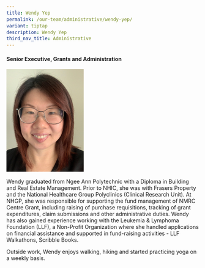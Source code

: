 ```yaml
---
title: Wendy Yep
permalink: /our-team/administrative/wendy-yep/
variant: tiptap
description: Wendy Yep
third_nav_title: Administrative
---
```

<h4><strong>Senior Executive, Grants and Administration</strong></h4>
<div class="isomer-image-wrapper">
<img style="width: 40%;" height="auto" width="100%" alt="Wendy Yep" src="/images/About/Our Team/Administrative Team/WendyYep_Bio.jpg">
</div>
<p>Wendy graduated from Ngee Ann Polytechnic with a Diploma in Building and
Real Estate Management. Prior to NHIC, she was with Frasers Property and
the National Healthcare Group Polyclinics (Clinical Research Unit). At
NHGP, she was responsible for supporting the fund management of NMRC Centre
Grant, including raising of purchase requisitions, tracking of grant expenditures,
claim submissions and other administrative duties. Wendy has also gained
experience working with the Leukemia &amp; Lymphoma Foundation (LLF), a
Non-Profit Organization where she handled applications on financial assistance
and supported in fund-raising activities - LLF Walkathons, Scribble Books.&nbsp;&nbsp;&nbsp;</p>
<p>Outside work, Wendy enjoys walking, hiking and started practicing yoga
on a weekly basis.</p>